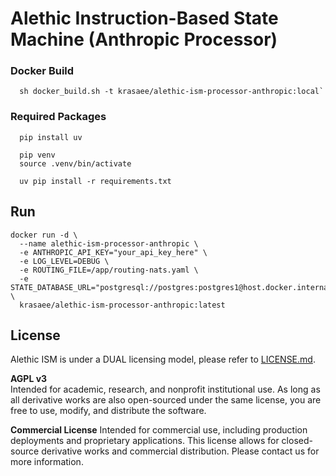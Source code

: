 # Alethic Instruction-Based State Machine (Anthropic Processor)

### Docker Build
```shell
  sh docker_build.sh -t krasaee/alethic-ism-processor-anthropic:local`
```

### Required Packages
```shell
  pip install uv
```

```shell
  pip venv
  source .venv/bin/activate
```

```shell
  uv pip install -r requirements.txt
```

## Run
```shell
docker run -d \
  --name alethic-ism-processor-anthropic \
  -e ANTHROPIC_API_KEY="your_api_key_here" \
  -e LOG_LEVEL=DEBUG \
  -e ROUTING_FILE=/app/routing-nats.yaml \
  -e STATE_DATABASE_URL="postgresql://postgres:postgres1@host.docker.internal:5432/postgres" \
  krasaee/alethic-ism-processor-anthropic:latest
```
## License
Alethic ISM is under a DUAL licensing model, please refer to [LICENSE.md](LICENSE.md).

**AGPL v3**  
Intended for academic, research, and nonprofit institutional use. As long as all derivative works are also open-sourced under the same license, you are free to use, modify, and distribute the software.

**Commercial License**
Intended for commercial use, including production deployments and proprietary applications. This license allows for closed-source derivative works and commercial distribution. Please contact us for more information.

